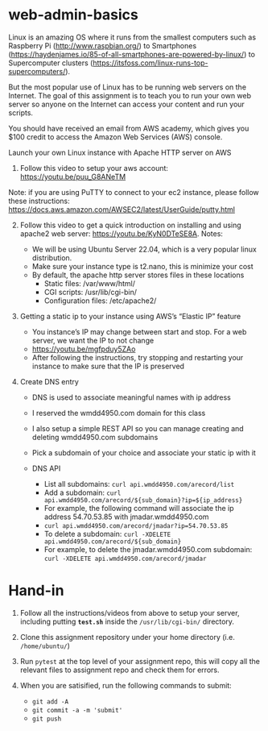 # web-admin-basics

Linux is an amazing OS where it runs from the smallest computers such as Raspberry Pi (http://www.raspbian.org/) 
to Smartphones (https://haydenjames.io/85-of-all-smartphones-are-powered-by-linux/) to 
Supercomputer clusters (https://itsfoss.com/linux-runs-top-supercomputers/). 

But the most popular use of Linux has to be running web servers on the Internet.  The goal of this assignment is to 
teach you to run your own web server so anyone on the Internet can access your content and run your scripts.

You should have received an email from AWS academy, which gives you $100 credit to access the Amazon Web Services (AWS) 
console. 

Launch your own Linux instance with Apache HTTP server on AWS

1. Follow this video to setup your aws account: https://youtu.be/puu_G8ANeTM 

Note: if you are using PuTTY to connect to your ec2 instance, please follow these instructions: https://docs.aws.amazon.com/AWSEC2/latest/UserGuide/putty.html 

2. Follow this video to get a quick introduction on installing and using apache2 web server: https://youtu.be/KyN0DTeSE8A.  Notes:
   - We will be using Ubuntu Server 22.04, which is a very popular linux distribution. 
   - Make sure your instance type is t2.nano, this is minimize your cost
   - By default, the apache http server stores files in these locations
      - Static files: /var/www/html/
      - CGI scripts: /usr/lib/cgi-bin/
      - Configuration files: /etc/apache2/

3. Getting a static ip to your instance using AWS’s “Elastic IP” feature
   - You instance’s IP may change between start and stop.  For a web server, we want the IP to not change
   - https://youtu.be/mgfpduy5ZAo 
   - After following the instructions, try stopping and restarting your instance to make sure that the IP is preserved

4. Create DNS entry
   - DNS is used to associate meaningful names with ip address
   - I reserved the wmdd4950.com domain for this class
   - I also setup a simple REST API so you can manage creating and deleting wmdd4950.com subdomains
   - Pick a subdomain of your choice and associate your static ip with it

   - DNS API
      - List all subdomains: `curl api.wmdd4950.com/arecord/list`
      - Add a subdomain: `curl api.wmdd4950.com/arecord/${sub_domain}?ip=${ip_address}`
      - For example, the following command will associate the ip address 54.70.53.85 with jmadar.wmdd4950.com
      - `curl api.wmdd4950.com/arecord/jmadar?ip=54.70.53.85`
      - To delete a subdomain: `curl -XDELETE api.wmdd4950.com/arecord/${sub_domain}`
      - For example, to delete the jmadar.wmdd4950.com subdomain: `curl -XDELETE api.wmdd4950.com/arecord/jmadar`
   
# Hand-in

1. Follow all the instructions/videos from above to setup your server, including putting **`test.sh`** inside the 
`/usr/lib/cgi-bin/` directory.

2. Clone this assignment repository under your home directory (i.e. `/home/ubuntu/`)

3. Run `pytest` at the top level of your assignment repo, this will copy all the relevant files to assignment repo
   and check them for errors.

4. When you are satisified, run the following commands to submit:
   - `git add -A`
   - `git commit -a -m 'submit'`
   - `git push` 






